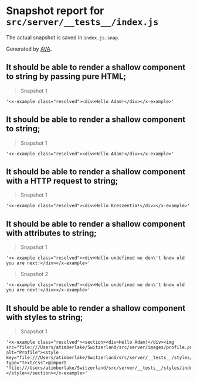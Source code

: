 # Snapshot report for `src/server/__tests__/index.js`

The actual snapshot is saved in `index.js.snap`.

Generated by [AVA](https://avajs.dev).

## It should be able to render a shallow component to string by passing pure HTML;

> Snapshot 1

    '<x-example class="resolved"><div>Hello Adam!</div></x-example>'

## It should be able to render a shallow component to string;

> Snapshot 1

    '<x-example class="resolved"><div>Hello Adam!</div></x-example>'

## It should be able to render a shallow component with a HTTP request to string;

> Snapshot 1

    '<x-example class="resolved"><div>Hello Kreszentia!</div></x-example>'

## It should be able to render a shallow component with attributes to string;

> Snapshot 1

    '<x-example class="resolved"><div>Hello undefined we don\'t know old you are next!</div></x-example>'

> Snapshot 2

    '<x-example class="resolved"><div>Hello undefined we don\'t know old you are next!</div></x-example>'

## It should be able to render a shallow component with styles to string;

> Snapshot 1

    '<x-example class="resolved"><section><div>Hello Adam!</div><img src="file:///Users/atimberlake/Switzerland/src/server/images/profile.png" alt="Profile"><style key="file:///Users/atimberlake/Switzerland/src/server/__tests__/styles/index.css" type="text/css">@import "file:///Users/atimberlake/Switzerland/src/server/__tests__/styles/index.css";</style></section></x-example>'
